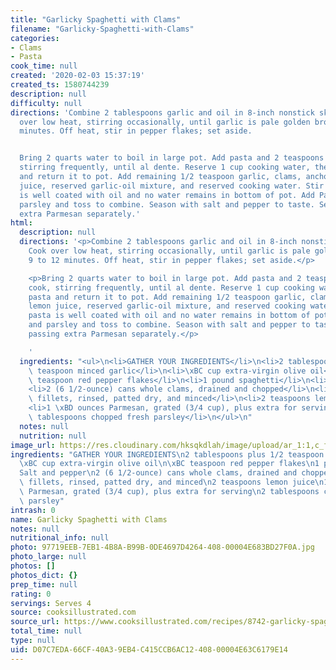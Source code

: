```yaml
---
title: "Garlicky Spaghetti with Clams"
filename: "Garlicky-Spaghetti-with-Clams"
categories:
- Clams
- Pasta
cook_time: null
created: '2020-02-03 15:37:19'
created_ts: 1580744239
description: null
difficulty: null
directions: 'Combine 2 tablespoons garlic and oil in 8-inch nonstick skillet. Cook
  over low heat, stirring occasionally, until garlic is pale golden brown, 9 to 12
  minutes. Off heat, stir in pepper flakes; set aside.


  Bring 2 quarts water to boil in large pot. Add pasta and 2 teaspoons salt and cook,
  stirring frequently, until al dente. Reserve 1 cup cooking water, then drain pasta
  and return it to pot. Add remaining 1/2 teaspoon garlic, clams, anchovies, lemon
  juice, reserved garlic-oil mixture, and reserved cooking water. Stir until pasta
  is well coated with oil and no water remains in bottom of pot. Add Parmesan and
  parsley and toss to combine. Season with salt and pepper to taste. Serve, passing
  extra Parmesan separately.'
html:
  description: null
  directions: '<p>Combine 2 tablespoons garlic and oil in 8-inch nonstick skillet.
    Cook over low heat, stirring occasionally, until garlic is pale golden brown,
    9 to 12 minutes. Off heat, stir in pepper flakes; set aside.</p>

    <p>Bring 2 quarts water to boil in large pot. Add pasta and 2 teaspoons salt and
    cook, stirring frequently, until al dente. Reserve 1 cup cooking water, then drain
    pasta and return it to pot. Add remaining 1/2 teaspoon garlic, clams, anchovies,
    lemon juice, reserved garlic-oil mixture, and reserved cooking water. Stir until
    pasta is well coated with oil and no water remains in bottom of pot. Add Parmesan
    and parsley and toss to combine. Season with salt and pepper to taste. Serve,
    passing extra Parmesan separately.</p>

    '
  ingredients: "<ul>\n<li>GATHER YOUR INGREDIENTS</li>\n<li>2 tablespoons plus 1/2\
    \ teaspoon minced garlic</li>\n<li>\xBC cup extra-virgin olive oil</li>\n<li>\xBC\
    \ teaspoon red pepper flakes</li>\n<li>1 pound spaghetti</li>\n<li>Salt and pepper</li>\n\
    <li>2 (6 1/2-ounce) cans whole clams, drained and chopped</li>\n<li>4 anchovy\
    \ fillets, rinsed, patted dry, and minced</li>\n<li>2 teaspoons lemon juice</li>\n\
    <li>1 \xBD ounces Parmesan, grated (3/4 cup), plus extra for serving</li>\n<li>2\
    \ tablespoons chopped fresh parsley</li>\n</ul>\n"
  notes: null
  nutrition: null
image_url: https://res.cloudinary.com/hksqkdlah/image/upload/ar_1:1,c_fill,dpr_2.0,f_auto,fl_lossy.progressive.strip_profile,g_faces:auto,q_auto:low,w_344/28098_sfs-garlicky-spaghetti-with-clams-024
ingredients: "GATHER YOUR INGREDIENTS\n2 tablespoons plus 1/2 teaspoon minced garlic\n\
  \xBC cup extra-virgin olive oil\n\xBC teaspoon red pepper flakes\n1 pound spaghetti\n\
  Salt and pepper\n2 (6 1/2-ounce) cans whole clams, drained and chopped\n4 anchovy\
  \ fillets, rinsed, patted dry, and minced\n2 teaspoons lemon juice\n1 \xBD ounces\
  \ Parmesan, grated (3/4 cup), plus extra for serving\n2 tablespoons chopped fresh\
  \ parsley"
intrash: 0
name: Garlicky Spaghetti with Clams
notes: null
nutritional_info: null
photo: 97719EEB-7EB1-4B8A-B99B-0DE4697D4264-408-00004E683BD27F0A.jpg
photo_large: null
photos: []
photos_dict: {}
prep_time: null
rating: 0
servings: Serves 4
source: cooksillustrated.com
source_url: https://www.cooksillustrated.com/recipes/8742-garlicky-spaghetti-with-clams
total_time: null
type: null
uid: D07C7EDA-66CF-40A3-9EB4-C415CCB6AC12-408-00004E63C6179E14
---
```

